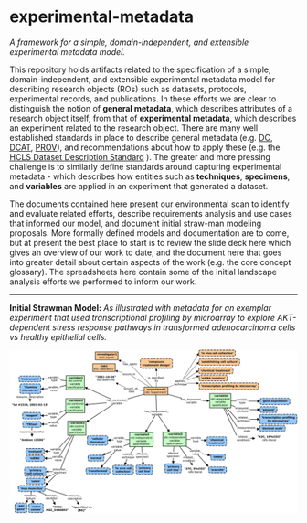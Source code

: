 # experimental-metadata
*A framework for a simple, domain-independent, and extensible experimental metadata model.*

This repository holds artifacts related to the specification of a simple, domain-independent, and extensible experimental metadata model for describing research objects (ROs) such as datasets, protocols, experimental records, and publications. In these efforts we are clear to distinguish the notion of **general metadata**, which describes attributes of a research object itself, from that of **experimental metadata**, which describes an experiment related to the research object. There are many well established standards in place to describe general metadata (e.g. [DC](http://dublincore.org/), [DCAT](http://www.w3.org/TR/vocab-dcat/), [PROV](http://www.w3.org/TR/prov-o/)), and recommendations about how to apply these (e.g. the [HCLS Dataset Description Standard](http://www.w3.org/2001/sw/hcls/notes/hcls-dataset/) ). The greater and more pressing challenge is to similarly define standards around capturing experimental metadata - which describes how entities such as **techniques**, **specimens**, and **variables** are applied in an experiment that generated a dataset.


The documents contained here present our environmental scan to identify and evaluate related efforts, describe requirements analysis and use cases that informed our model, and document initial straw-man modeling proposals.  More formally defined models and documentation are to come, but at present the best place to start is to review the slide deck here which gives an overview of our work to date, and the document here that goes into greater detail about certain aspects of the work (e.g. the core concept glossary). The spreadsheets here contain some of the initial landscape analysis efforts we performed to inform our work.

-------------------------

**Initial Strawman Model:** *As illustrated with metadata for an exemplar experiment that used transcriptional profiling by microarray to explore AKT-dependent stress response pathways in transformed  adenocarcinoma cells vs healthy epithelial cells.*

<img src="docs/EMM-example.jpg"/> 
